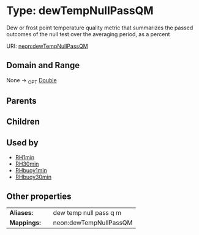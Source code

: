 
# Type: dewTempNullPassQM


Dew or frost point temperature quality metric that summarizes the passed outcomes of the null test over the averaging period, as a percent

URI: [neon:dewTempNullPassQM](https://data.neonscience.org/dewTempNullPassQM)


## Domain and Range

None ->  <sub>OPT</sub> [Double](types/Double.md)

## Parents


## Children


## Used by

 * [RH1min](RH1min.md)
 * [RH30min](RH30min.md)
 * [RHbuoy1min](RHbuoy1min.md)
 * [RHbuoy30min](RHbuoy30min.md)

## Other properties

|  |  |  |
| --- | --- | --- |
| **Aliases:** | | dew temp null pass q m |
| **Mappings:** | | neon:dewTempNullPassQM |

